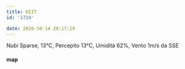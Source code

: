 ```yaml
---
title: HIIT
id: '1724'

date: 2020-10-14 20:17:29
---
```


Nubi Sparse, 13°C, Percepito 13°C, Umidità 62%, Vento 1m/s da SSE

<!-- ![image](/images/2021/08/20201014-activity-map_hub60fddf23d3a69f8948ebb1d8820fcd5_68633_700x0_resize_box_3.png) -->

#### map
